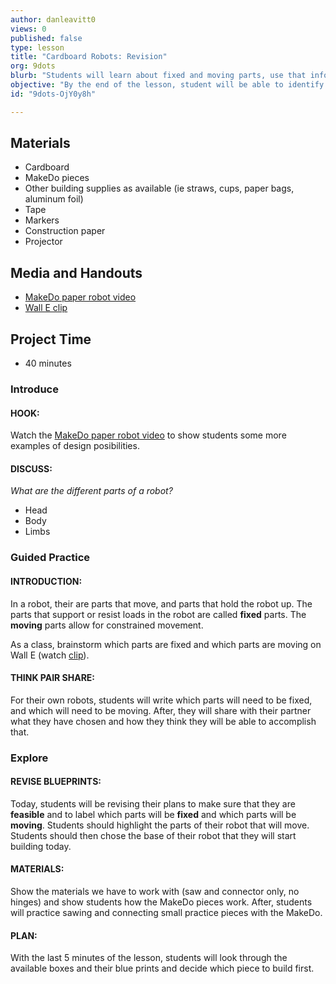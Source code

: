```yaml
---
author: danleavitt0
views: 0
published: false
type: lesson
title: "Cardboard Robots: Revision"
org: 9dots
blurb: "Students will learn about fixed and moving parts, use that information to revise their blueprints, and get hands-on experience with #MakeDo."
objective: "By the end of the lesson, student will be able to identify fixed parts of a robot, complete a feasibly blueprint for their robot, and construct basic cardboard structures using MakeDo pieces."
id: "9dots-OjY0y8h"

---
```


## Materials

- Cardboard
- MakeDo pieces
- Other building supplies as available (ie straws, cups, paper bags, aluminum foil)
- Tape
- Markers
- Construction paper
- Projector

## Media and Handouts
- [MakeDo paper robot video](http://www.youtube.com/watch?v=b-kaBIdoVm0)
- [Wall E clip](http://www.youtube.com/watch?v=7oVSaUWeKt0)

## Project Time

- 40 minutes

### Introduce

#### HOOK:
Watch the [MakeDo paper robot video](http://www.youtube.com/watch?v=b-kaBIdoVm0) to show students some more examples of design posibilities.

#### DISCUSS:
_What are the different parts of a robot?_

- Head
- Body
- Limbs

### Guided Practice

#### INTRODUCTION:
In a robot, their are parts that move, and parts that hold the robot up. The parts that support or resist loads in the robot are called **fixed** parts. The **moving** parts allow for constrained movement.

As a class, brainstorm which parts are fixed and which parts are moving on Wall E (watch [clip](http://www.youtube.com/watch?v=7oVSaUWeKt0)).

#### THINK PAIR SHARE:
For their own robots, students will write which parts will need to be fixed, and which will need to be moving. After, they will share with their partner what they have chosen and how they think they will be able to accomplish that.

### Explore

#### REVISE BLUEPRINTS:
Today, students will be revising their plans to make sure that they are **feasible** and to label which parts will be **fixed** and which parts will be **moving**. Students should highlight the parts of their robot that will move. Students should then chose the base of their robot that they will start building today.

#### MATERIALS:
Show the materials we have to work with (saw and connector only, no hinges) and show students how the MakeDo pieces work. After, students will practice sawing and connecting small practice pieces with the MakeDo.

#### PLAN:
With the last 5 minutes of the lesson, students will look through the available boxes and their blue prints and decide which piece to build first.
